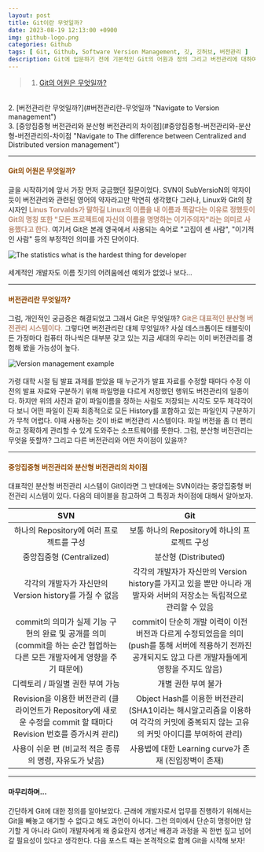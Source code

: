 ```yaml
---
layout: post
title: Git이란 무엇일까?
date: 2023-08-19 12:13:00 +0900
img: github-logo.png
categories: Github
tags: [ Git, Github, Software Version Management, 깃, 깃허브, 버전관리 ]
description: Git에 입문하기 전에 기본적인 Git의 어원과 정의 그리고 버전관리에 대하여 알아보자.
---
```


> 1. [Git의 어원은 무엇일까?](#git의-어원은-무엇일까 "Navigate to original meaning of Git")
<br>
2. [버전관리란 무엇일까?](#버전관리란-무엇일까 "Navigate to Version management")
<br>
3. [중앙집중형 버전관리와 분산형 버전관리의 차이점](#중앙집중형-버전관리와-분산형-버전관리의-차이점 "Navigate to The difference between Centralized and Distributed version management")

---

#### <span style="color: #8D4801">**Git의 어원은 무엇일까?**</span>
글을 시작하기에 앞서 가장 먼저 궁금했던 질문이었다. SVN이 SubVersioN의 약자이듯이 버전관리와 관련된 영어의 약자라고만 막연히 생각했다 그러나, Linux와 Git의 창시자인 <span style="color: #BA8E77">**Linus Torvalds가 말하길 Linux의 이름을 내 이름과 똑같다는 이유로 정했듯이 Git의 명칭 또한 "모든 프로젝트에 자신의 이름을 명명하는 이기주의자"라는 의미로 사용했다고 한다.**</span> 여기서 Git은 본래 영국에서 사용되는 속어로 "고집이 센 사람", "이기적인 사람" 등의 부정적인 의미를 가진 단어이다.

<div class="image-slider-static">
  <img src="{{site.baseurl}}/images/posts/2023-08-19-An-introduction-to-the-principles-of-Git/statistics-what-is-the-hardest-thing-for-developer.png" title="The statistics what is the hardest thing for developer" alt="The statistics what is the hardest thing for developer">
</div>
<br>
세계적인 개발자도 이름 짓기의 어려움에선 예외가 없었나 보다...

---

#### <span style="color: #8D4801">**버전관리란 무엇일까?**</span>
그럼, 개인적인 궁금증은 해결되었고 그래서 Git은 무엇일까? <span style="color: #BA8E77">**Git은 대표적인 분산형 버전관리 시스템이다.**</span> 그렇다면 버전관리란 대체 무엇일까? 사실 데스크톱이든 태블릿이든 가정마다 컴퓨터 하나씩은 대부분 갖고 있는 지금 세대의 우리는 이미 버전관리를 경험해 봤을 가능성이 높다. 

<div class="image-slider-static">
  <img src="{{site.baseurl}}/images/posts/2023-08-19-An-introduction-to-the-principles-of-Git/version-management-example.png" title="Version management example" alt="Version management example">
</div>
<br>
가령 대학 시절 팀 발표 과제를 받았을 때 누군가가 발표 자료를 수정할 때마다 수정 이전의 발표 자료와 구분하기 위해 파일명을 다르게 저장했던 행위도 버전관리의 일종이다. 하지만 위의 사진과 같이 파일이름을 정하는 사람도 저장되는 시각도 모두 제각각이다 보니 어떤 파일이 진짜 최종적으로 모든 History를 포함하고 있는 파일인지 구분하기가 무척 어렵다. 이때 사용하는 것이 바로 버전관리 시스템이다. 파일 버전을 좀 더 편리하고 정확하게 관리할 수 있게 도와주는 소프트웨어를 뜻한다. 그럼, 분산형 버전관리는 무엇을 뜻할까? 그리고 다른 버전관리와 어떤 차이점이 있을까? 

---

#### <span style="color: #8D4801">**중앙집중형 버전관리와 분산형 버전관리의 차이점**</span>
대표적인 분산형 버전관리 시스템이 Git이라면 그 반대에는 SVN이라는 중앙집중형 버전관리 시스템이 있다. 다음의 테이블을 참고하여 그 특징과 차이점에 대해서 알아보자.

| SVN | Git |
|:---:|:---:|
| 하나의 Repository에 여러 프로젝트를 구성 | 보통 하나의 Repository에 하나의 프로젝트 구성 |
| 중앙집중형 (Centralized) | 분산형 (Distributed) |
| 각각의 개발자가 자신만의 Version history를 가질 수 없음 | 각각의 개발자가 자신만의 Version history를 가지고 있을 뿐만 아니라 개발자와 서버의 저장소는 독립적으로 관리할 수 있음 |
| commit의 의미가 실제 기능 구현의 완료 및 공개를 의미 (commit을 하는 순간 협업하는 다른 모든 개발자에게 영향을 주기 때문에) | commit이 단순히 개발 이력이 이전 버전과 다르게 수정되었음을 의미 (push를 통해 서버에 적용하기 전까진 공개되지도 않고 다른 개발자들에게 영향을 주지도 않음)|
| 디렉토리 / 파일별 권한 부여 가능 | 개별 권한 부여 불가 |
| Revision을 이용한 버전관리 (클라이언트가 Repository에 새로운 수정을 commit 할 때마다 Revision 번호를 증가시켜 관리) | Object Hash를 이용한 버전관리 (SHA1이라는 해시알고리즘을 이용하여 각각의 커밋에 중복되지 않는 고유의 커밋 아이디를 부여하여 관리) |
| 사용이 쉬운 편 (비교적 적은 종류의 명령, 자유도가 낮음) | 사용법에 대한 Learning curve가 존재 (진입장벽이 존재) |

---

#### 마무리하며...
간단하게 Git에 대한 정의를 알아보았다. 근래에 개발자로서 업무를 진행하기 위해서는 Git을 빼놓고 얘기할 수 없다고 해도 과언이 아니다. 그런 의미에서 단순히 명령어만 암기할 게 아니라 Git이 개발자에게 왜 중요한지 생겨난 배경과 과정을 꼭 한번 짚고 넘어갈 필요성이 있다고 생각한다. 다음 포스트 때는 본격적으로 함께 Git을 시작해 보자!